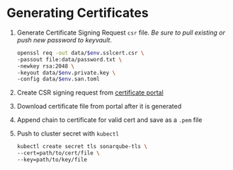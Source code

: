 # Generating Certificates

1. Generate Certificate Signing Request `csr` file. *Be sure to pull existing or push new password to keyvault*.

   ```sh
   openssl req -out data/$env.sslcert.csr \
   -passout file:data/password.txt \
   -newkey rsa:2048 \
   -keyout data/$env.private.key \
   -config data/$env.san.toml
   ```

2. Create CSR signing request from [certificate portal](https://access.gsk.com/certificates/certificates)
3. Download certificate file from portal after it is generated
4. Append chain to certificate for valid cert and save as a `.pem` file
5. Push to cluster secret with `kubectl`

   ```sh
   kubectl create secret tls sonarqube-tls \
   --cert=path/to/cert/file \
   --key=path/to/key/file
   ```
